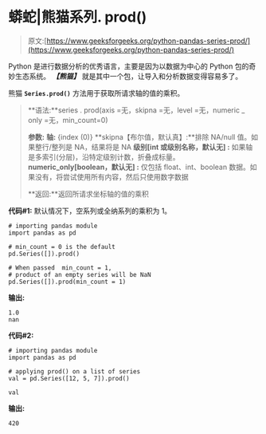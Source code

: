 # 蟒蛇|熊猫系列. prod()

> 原文:[https://www.geeksforgeeks.org/python-pandas-series-prod/](https://www.geeksforgeeks.org/python-pandas-series-prod/)

Python 是进行数据分析的优秀语言，主要是因为以数据为中心的 Python 包的奇妙生态系统。 ***【熊猫】*** 就是其中一个包，让导入和分析数据变得容易多了。

熊猫 **`Series.prod()`** 方法用于获取所请求轴的值的乘积。

> **语法:**series . prod(axis =无，skipna =无，level =无，numeric _ only =无，min_count=0)
> 
> **参数:**
> **轴:** {index (0)}
> **skipna【布尔值，默认真】:**排除 NA/null 值。如果整行/整列是 NA，结果将是 NA
> **级别[int 或级别名称，默认无] :** 如果轴是多索引(分层)，沿特定级别计数，折叠成标量。
> **numeric_only[boolean，默认无] :** 仅包括 float、int、boolean 数据。如果没有，将尝试使用所有内容，然后只使用数字数据
> 
> **返回:**返回所请求坐标轴的值的乘积

**代码#1:** 默认情况下，空系列或全纳系列的乘积为 1。

```
# importing pandas module 
import pandas as pd 

# min_count = 0 is the default
pd.Series([]).prod()

# When passed  min_count = 1, 
# product of an empty series will be NaN
pd.Series([]).prod(min_count = 1)
```

**输出:**

```
1.0
nan
```

**代码#2:**

```
# importing pandas module 
import pandas as pd 

# applying prod() on a list of series
val = pd.Series([12, 5, 7]).prod() 

val
```

**输出:**

```
420
```